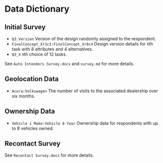 Data Dictionary
================

## Initial Survey

  - `Q3_Version` Version of the design randomly assigned to the
    respondent.
  - `FinalConcept_Xr1c1:FinalConcept_Xr8c4` Design version details for
    `X`th task with 8 attributes and 4 alternatives.
  - `Q3_X` `X`th choice of 12 tasks.

See `Auto Intenders Survey.docx` and `survey.md` for more details.

## Geolocation Data

  - `Acura:Volkswagen` The number of visits to the associated dealership
    over six months.

## Ownership Data

  - `Vehicle 1 Make:Vehicle 8 Year` Ownership data for respondents with
    up to 8 vehicles owned.

## Recontact Survey

See `Recontact Survey.docx` for more details.
